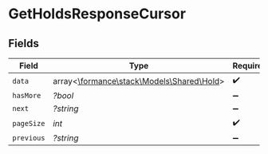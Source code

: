 # GetHoldsResponseCursor


## Fields

| Field                                                                    | Type                                                                     | Required                                                                 | Description                                                              | Example                                                                  |
| ------------------------------------------------------------------------ | ------------------------------------------------------------------------ | ------------------------------------------------------------------------ | ------------------------------------------------------------------------ | ------------------------------------------------------------------------ |
| `data`                                                                   | array<[\formance\stack\Models\Shared\Hold](../../Models/Shared/Hold.md)> | :heavy_check_mark:                                                       | N/A                                                                      |                                                                          |
| `hasMore`                                                                | *?bool*                                                                  | :heavy_minus_sign:                                                       | N/A                                                                      | false                                                                    |
| `next`                                                                   | *?string*                                                                | :heavy_minus_sign:                                                       | N/A                                                                      |                                                                          |
| `pageSize`                                                               | *int*                                                                    | :heavy_check_mark:                                                       | N/A                                                                      | 15                                                                       |
| `previous`                                                               | *?string*                                                                | :heavy_minus_sign:                                                       | N/A                                                                      | YXVsdCBhbmQgYSBtYXhpbXVtIG1heF9yZXN1bHRzLol=                             |